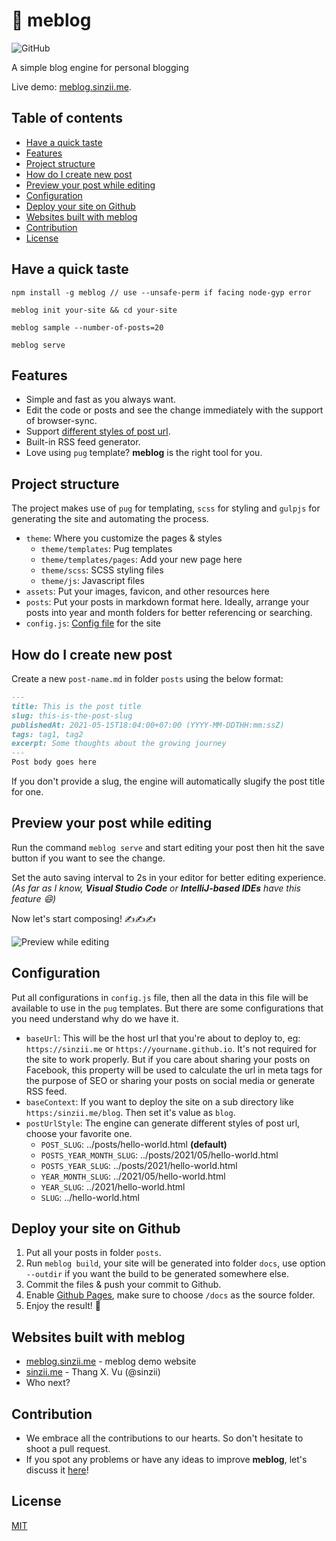 # :house_with_garden:	 meblog
![GitHub](https://img.shields.io/github/license/sinzii/meblog)

A simple blog engine for personal blogging

Live demo: [meblog.sinzii.me](https://meblog.sinzii.me).

## Table of contents
  * [Have a quick taste](#have-a-quick-taste)
  * [Features](#features)
  * [Project structure](#project-structure)
  * [How do I create new post](#how-do-i-create-new-post)
  * [Preview your post while editing](#preview-your-post-while-editing)
  * [Configuration](#configuration)
  * [Deploy your site on Github](#deploy-your-site-on-github)
  * [Websites built with meblog](#websites-built-with-meblog)
  * [Contribution](#contribution)
  * [License](#license)

## Have a quick taste
```ssh
npm install -g meblog // use --unsafe-perm if facing node-gyp error

meblog init your-site && cd your-site

meblog sample --number-of-posts=20

meblog serve
```

## Features
- Simple and fast as you always want.
- Edit the code or posts and see the change immediately with the support of browser-sync.
- Support [different styles of post url](#configuration).
- Built-in RSS feed generator.
- Love using `pug` template? __meblog__ is the right tool for you.

## Project structure
The project makes use of `pug` for templating, `scss` for styling and `gulpjs` for generating the site and automating the process.

- `theme`: Where you customize the pages & styles
  - `theme/templates`: Pug templates
  - `theme/templates/pages`: Add your new page here
  - `theme/scss`: SCSS styling files
  - `theme/js`: Javascript files
- `assets`: Put your images, favicon, and other resources here
- `posts`: Put your posts in markdown format here. Ideally, arrange your posts into year and month folders for better referencing or searching.
- `config.js`: [Config file](#configuration) for the site

## How do I create new post
Create a new `post-name.md` in folder `posts` using the below format:
```md
---
title: This is the post title
slug: this-is-the-post-slug
publishedAt: 2021-05-15T18:04:00+07:00 (YYYY-MM-DDTHH:mm:ssZ)
tags: tag1, tag2
excerpt: Some thoughts about the growing journey 
---
Post body goes here
```
If you don't provide a slug, the engine will automatically slugify the post title for one.

## Preview your post while editing
Run the command `meblog serve` and start editing your post then hit the save button if you want to see the change.

Set the auto saving interval to 2s in your editor for better editing experience. _(As far as I know, __Visual Studio Code__ or __IntelliJ-based IDEs__ have this feature 😄)_

Now let's start composing! ✍️✍️✍️

![Preview while editing](/documents/images/PreviewOnEditing.gif)

## Configuration
Put all configurations in `config.js` file, then all the data in this file will be available to use in the `pug` templates.
But there are some configurations that you need understand why do we have it.
- `baseUrl`: This will be the host url that you're about to deploy to, eg: `https://sinzii.me` or `https://yourname.github.io`. It's not required for the site to work properly. But if you care about sharing your posts on Facebook, this property will be used to calculate the url in meta tags for the purpose of SEO or sharing your posts on social media or generate RSS feed.
- `baseContext`: If you want to deploy the site on a sub directory like `https:/sinzii.me/blog`. Then set it's value as `blog`.
- `postUrlStyle`: The engine can generate different styles of post url, choose your favorite one.
  - `POST_SLUG`: ../posts/hello-world.html __(default)__
  - `POSTS_YEAR_MONTH_SLUG`: ../posts/2021/05/hello-world.html
  - `POSTS_YEAR_SLUG`: ../posts/2021/hello-world.html
  - `YEAR_MONTH_SLUG`: ../2021/05/hello-world.html
  - `YEAR_SLUG`: ../2021/hello-world.html
  - `SLUG`: ../hello-world.html

## Deploy your site on Github
1. Put all your posts in folder `posts`.
2. Run `meblog build`, your site will be generated into folder `docs`, use option `--outdir` if you want the build to be generated somewhere else.
3. Commit the files & push your commit to Github.
4. Enable [Github Pages](https://guides.github.com/features/pages/), make sure to choose `/docs` as the source folder.
5. Enjoy the result! 🍺

## Websites built with meblog
- [meblog.sinzii.me](http://meblog.sinzii.me) - meblog demo website
- [sinzii.me](https://sinzii.me) - Thang X. Vu (@sinzii)
- Who next?

## Contribution
- We embrace all the contributions to our hearts. So don't hesitate to shoot a pull request.
- If you spot any problems or have any ideas to improve __meblog__, let's discuss it [here](https://github.com/sinzii/meblog/issues)!

## License
[MIT](LICENSE)

